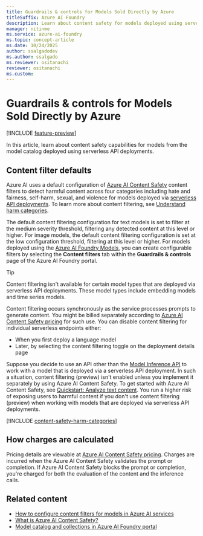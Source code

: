 ```yaml
---
title: Guardrails & controls for Models Sold Directly by Azure 
titleSuffix: Azure AI Foundry
description: Learn about content safety for models deployed using serverless API deployments, using Azure AI Foundry.
manager: nitinme
ms.service: azure-ai-foundry
ms.topic: concept-article
ms.date: 10/24/2025
author: ssalgadodev
ms.author: ssalgado
ms.reviewer: ositanachi
reviewer: ositanachi
ms.custom: 
---
```


# Guardrails & controls for Models Sold Directly by Azure 

[!INCLUDE [feature-preview](../includes/feature-preview.md)]

In this article, learn about content safety capabilities for models from the model catalog deployed using serverless API deployments.


## Content filter defaults

Azure AI uses a default configuration of [Azure AI Content Safety](/azure/ai-services/content-safety/overview) content filters to detect harmful content across four categories including hate and fairness, self-harm, sexual, and violence for models deployed via [serverless API deployments](deployments-overview.md#serverless-api-endpoint). To learn more about content filtering, see [Understand harm categories](#understand-harm-categories).

The default content filtering configuration for text models is set to filter at the medium severity threshold, filtering any detected content at this level or higher. For image models, the default content filtering configuration is set at the low configuration threshold, filtering at this level or higher. For models deployed using the [Azure AI Foundry Models](../../ai-foundry/model-inference/how-to/configure-content-filters.md), you can create configurable filters by selecting the **Content filters** tab within the **Guardrails & controls** page of the Azure AI Foundry portal.

> [!TIP]
> Content filtering isn't available for certain model types that are deployed via serverless API deployments. These model types include embedding models and time series models.

Content filtering occurs synchronously as the service processes prompts to generate content. You might be billed separately according to [Azure AI Content Safety pricing](https://azure.microsoft.com/pricing/details/cognitive-services/content-safety/) for such use. You can disable content filtering for individual serverless endpoints either:

- When you first deploy a language model
- Later, by selecting the content filtering toggle on the deployment details page

Suppose you decide to use an API other than the [Model Inference API](/azure/ai-studio/reference/reference-model-inference-api) to work with a model that is deployed via a serverless API deployment. In such a situation, content filtering (preview) isn't enabled unless you implement it separately by using Azure AI Content Safety. To get started with Azure AI Content Safety, see [Quickstart: Analyze text content](/azure/ai-services/content-safety/quickstart-text). You run a higher risk of exposing users to harmful content if you don't use content filtering (preview) when working with models that are deployed via serverless API deployments.

[!INCLUDE [content-safety-harm-categories](../includes/content-safety-harm-categories.md)]

## How charges are calculated

Pricing details are viewable at [Azure AI Content Safety pricing](https://azure.microsoft.com/pricing/details/cognitive-services/content-safety/). Charges are incurred when the Azure AI Content Safety validates the prompt or completion. If Azure AI Content Safety blocks the prompt or completion, you're charged for both the evaluation of the content and the inference calls.

## Related content

- [How to configure content filters for models in Azure AI services](../../ai-foundry/model-inference/how-to/configure-content-filters.md)
- [What is Azure AI Content Safety?](../../ai-services/content-safety/overview.md)
- [Model catalog and collections in Azure AI Foundry portal](../how-to/model-catalog-overview.md)
